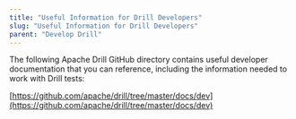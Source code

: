 ```yaml
---
title: "Useful Information for Drill Developers"
slug: "Useful Information for Drill Developers"
parent: "Develop Drill"
---
```



The following Apache Drill GitHub directory contains useful developer documentation that you can reference, including the information needed to work with Drill tests:

[https://github.com/apache/drill/tree/master/docs/dev](https://github.com/apache/drill/tree/master/docs/dev)
